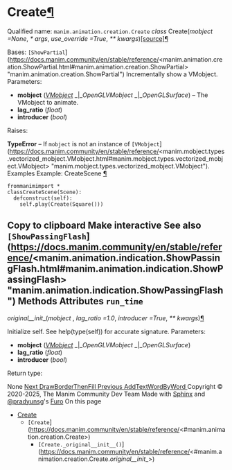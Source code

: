 # Create[¶](https://docs.manim.community/en/stable/reference/<#create> "Link to this heading")
Qualified name: `manim.animation.creation.Create`
_class_ Create(_mobject =None_, _* args_, _use_override =True_, _** kwargs_)[[source]](https://docs.manim.community/en/stable/reference/<../_modules/manim/animation/creation.html#Create>)[¶](https://docs.manim.community/en/stable/reference/<#manim.animation.creation.Create> "Link to this definition")
    
Bases: `[ShowPartial`](https://docs.manim.community/en/stable/reference/<manim.animation.creation.ShowPartial.html#manim.animation.creation.ShowPartial> "manim.animation.creation.ShowPartial")
Incrementally show a VMobject.
Parameters:
    
  * **mobject** ([_VMobject_](https://docs.manim.community/en/stable/reference/<manim.mobject.types.vectorized_mobject.VMobject.html#manim.mobject.types.vectorized_mobject.VMobject> "manim.mobject.types.vectorized_mobject.VMobject") _|__OpenGLVMobject_ _|__OpenGLSurface_) – The VMobject to animate.
  * **lag_ratio** (_float_)
  * **introducer** (_bool_)


Raises:
    
**TypeError** – If `mobject` is not an instance of `[VMobject`](https://docs.manim.community/en/stable/reference/<manim.mobject.types.vectorized_mobject.VMobject.html#manim.mobject.types.vectorized_mobject.VMobject> "manim.mobject.types.vectorized_mobject.VMobject").
Examples
Example: CreateScene [¶](https://docs.manim.community/en/stable/reference/<#createscene>)
```
frommanimimport *
classCreateScene(Scene):
  defconstruct(self):
    self.play(Create(Square()))

```
Copy to clipboard
Make interactive
See also
`[ShowPassingFlash`](https://docs.manim.community/en/stable/reference/<manim.animation.indication.ShowPassingFlash.html#manim.animation.indication.ShowPassingFlash> "manim.animation.indication.ShowPassingFlash")
Methods
Attributes
`run_time`  
---  
_original__init__(_mobject_ , _lag_ratio =1.0_, _introducer =True_, _** kwargs_)[¶](https://docs.manim.community/en/stable/reference/<#manim.animation.creation.Create._original__init__> "Link to this definition")
    
Initialize self. See help(type(self)) for accurate signature.
Parameters:
    
  * **mobject** ([_VMobject_](https://docs.manim.community/en/stable/reference/<manim.mobject.types.vectorized_mobject.VMobject.html#manim.mobject.types.vectorized_mobject.VMobject> "manim.mobject.types.vectorized_mobject.VMobject") _|__OpenGLVMobject_ _|__OpenGLSurface_)
  * **lag_ratio** (_float_)
  * **introducer** (_bool_)


Return type:
    
None
[ Next DrawBorderThenFill ](https://docs.manim.community/en/stable/reference/<manim.animation.creation.DrawBorderThenFill.html>) [ Previous AddTextWordByWord ](https://docs.manim.community/en/stable/reference/<manim.animation.creation.AddTextWordByWord.html>)
Copyright © 2020-2025, The Manim Community Dev Team 
Made with [Sphinx](https://docs.manim.community/en/stable/reference/<https:/www.sphinx-doc.org/>) and [@pradyunsg](https://docs.manim.community/en/stable/reference/<https:/pradyunsg.me>)'s [Furo](https://docs.manim.community/en/stable/reference/<https:/github.com/pradyunsg/furo>)
On this page 
  * [Create](https://docs.manim.community/en/stable/reference/<#>)
    * `[Create`](https://docs.manim.community/en/stable/reference/<#manim.animation.creation.Create>)
      * `[Create._original__init__()`](https://docs.manim.community/en/stable/reference/<#manim.animation.creation.Create._original__init__>)



